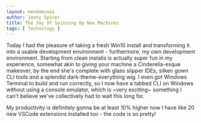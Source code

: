 ```yaml
---
layout: mendokusai
author: Jonny Spicer
title: The Joy Of Spinning Up New Machines
tags: [ Technology ]
---
```

Today I had the pleasure of taking a fresh Win10 install and transforming it into a usable development environment - furthermore, my own development environment.
Starting from clean installs is actually super fun in my experience, somewhat akin to giving your machine a Cinderella-esque makeover, by the end she's complete
with glass slipper IDEs, silken gown CLI tools and a splendid dark-theme-everything wig. I even got Windows Terminal to build and run correctly, so I now have a
tabbed CLI on Windows without using a console emulator, which is ~very exciting~ something I can't believe we've collectively had to wait this long for.

My productivity is definitely gonna be at least 10% higher now I have like 20 new VSCode extensions installed too - the code is so pretty!
